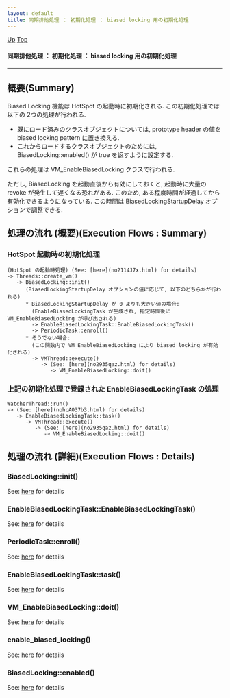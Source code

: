 ```yaml
---
layout: default
title: 同期排他処理 ： 初期化処理 ： biased locking 用の初期化処理
---
```

[Up](noPiTkAf85.html) [Top](../index.html)

#### 同期排他処理 ： 初期化処理 ： biased locking 用の初期化処理

--- 
## 概要(Summary)
Biased Locking 機能は HotSpot の起動時に初期化される.
この初期化処理では以下の 2つの処理が行われる.

* 既にロード済みのクラスオブジェクトについては, prototype header の値を biased locking pattern に置き換える.
* これからロードするクラスオブジェクトのためには, BiasedLocking::enabled() が true を返すように設定する.

これらの処理は VM_EnableBiasedLocking クラスで行われる.

ただし, BiasedLocking を起動直後から有効にしておくと, 
起動時に大量の revoke が発生して遅くなる恐れがある.
このため, ある程度時間が経過してから有効化できるようになっている.
この時間は BiasedLockingStartupDelay オプションで調整できる.

## 処理の流れ (概要)(Execution Flows : Summary)
### HotSpot 起動時の初期化処理
```
(HotSpot の起動時処理) (See: [here](no2114J7x.html) for details)
-> Threads::create_vm()
   -> BiasedLocking::init()
      (BiasedLockingStartupDelay オプションの値に応じて, 以下のどちらかが行われる)
      * BiasedLockingStartupDelay が 0 よりも大きい値の場合:
        (EnableBiasedLockingTask が生成され, 指定時間後に VM_EnableBiasedLocking が呼び出される)
        -> EnableBiasedLockingTask::EnableBiasedLockingTask()
        -> PeriodicTask::enroll()
      * そうでない場合: 
        (この関数内で VM_EnableBiasedLocking により biased locking が有効化される)
        -> VMThread::execute()
           -> (See: [here](no2935qaz.html) for details)
              -> VM_EnableBiasedLocking::doit()
```

### 上記の初期化処理で登録された EnableBiasedLockingTask の処理
```
WatcherThread::run()
-> (See: [here](nohcAO37b3.html) for details)
   -> EnableBiasedLockingTask::task()
      -> VMThread::execute()
         -> (See: [here](no2935qaz.html) for details)
            -> VM_EnableBiasedLocking::doit()
```


## 処理の流れ (詳細)(Execution Flows : Details)
### BiasedLocking::init()
See: [here](no2480c2M.html) for details
### EnableBiasedLockingTask::EnableBiasedLockingTask()
See: [here](no319773Z1.html) for details
### PeriodicTask::enroll()
See: [here](no31977pjE.html) for details
### EnableBiasedLockingTask::task()
See: [here](no2480pAT.html) for details
### VM_EnableBiasedLocking::doit()
See: [here](no24802KZ.html) for details
### enable_biased_locking()
See: [here](no2480Qfl.html) for details
### BiasedLocking::enabled()
See: [here](no2480dpr.html) for details







